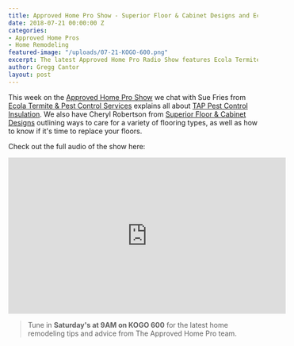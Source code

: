 ```yaml
---
title: Approved Home Pro Show - Superior Floor & Cabinet Designs and Ecola Termite & Pest
date: 2018-07-21 00:00:00 Z
categories:
- Approved Home Pros
- Home Remodeling
featured-image: "/uploads/07-21-KOGO-600.png"
excerpt: The latest Approved Home Pro Radio Show features Ecola Termite & Pest Control and Superior Floor & Cabinet Designs.
author: Gregg Cantor
layout: post
---
```


This week on the [Approved Home Pro Show](https://www.sandiegoapprovedhomepros.com/blog/approved-home-pro-radio-show-superior-floor-cabinet-designs-and-ecola-termite-pest/) we chat with Sue Fries from [Ecola Termite & Pest Control Services](http://www.ecolatermite.com/) explains all about [TAP Pest Control Insulation](https://tapinsulation.com/). We also have Cheryl Robertson from [Superior Floor & Cabinet Designs](http://www.superiorfloors.com) outlining ways to care for a variety of flooring types, as well as how to know if it's time to replace your floors.

Check out the full audio of the show here:

<div class="flex-video">
  <iframe width="560" height="315" src="https://www.youtube.com/embed/jQx1gNJSjH0?rel=0&amp;showinfo=0" frameborder="0" allow="autoplay; encrypted-media" allowfullscreen></iframe>
</div>

> Tune in **Saturday's at 9AM on KOGO 600** for the latest home remodeling tips and advice from The Approved Home Pro team.
